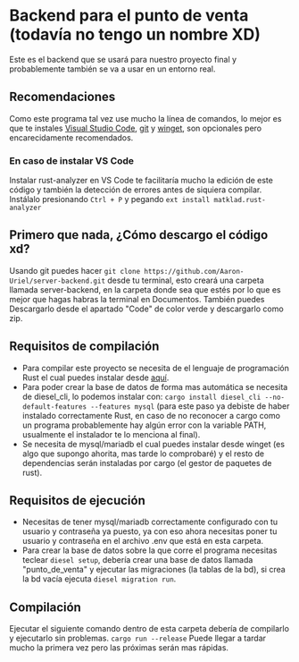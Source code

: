 # Backend para el punto de venta (todavía no tengo un nombre XD)
Este es el backend que se usará para nuestro proyecto final y probablemente también se va a usar en un entorno real.

## Recomendaciones
Como este programa tal vez use mucho la línea de comandos, lo mejor es que te instales [Visual Studio Code](https://code.visualstudio.com/Download), [git](https://git-scm.com/downloads) y [winget](https://www.microsoft.com/p/app-installer/9nblggh4nns1?ocid=9nblggh4nns1_ORSEARCH_Bing&rtc=1&activetab=pivot:overviewtab), son opcionales pero encarecidamente recomendados.

### En caso de instalar VS Code
Instalar rust-analyzer en VS Code te facilitaría mucho la edición de este código y también la detección de errores antes de siquiera compilar. Instálalo presionando ```Ctrl + P``` y pegando ```ext install matklad.rust-analyzer```

## Primero que nada, ¿Cómo descargo el código xd?
Usando git puedes hacer ```git clone https://github.com/Aaron-Uriel/server-backend.git``` desde tu terminal, esto creará una carpeta llamada server-backend, en la carpeta donde sea que estés por lo que es mejor que hagas habras la terminal en Documentos.
También puedes Descargarlo desde el apartado "Code" de color verde y descargarlo como zip.

## Requisitos de compilación
* Para compilar este proyecto se necesita de el lenguaje de programación Rust el cual puedes instalar desde [aquí](https://rustup.rs/).
* Para poder crear la base de datos de forma mas automática se necesita de diesel_cli, lo podemos instalar con: ```cargo install diesel_cli --no-default-features --features mysql``` (para este paso ya debiste de haber instalado correctamente Rust, en caso de no reconocer a cargo como un programa probablemente hay algún error con la variable PATH, usualmente el instalador te lo menciona al final).
* Se necesita de mysql/mariadb el cual puedes instalar desde winget (es algo que supongo ahorita, mas tarde lo comprobaré) y el resto de dependencias serán instaladas por cargo (el gestor de paquetes de rust).

## Requisitos de ejecución
* Necesitas de tener mysql/mariadb correctamente configurado con tu usuario y contraseña ya puesto, ya con eso ahora necesitas poner tu usuario y contraseña en el archivo .env que está en esta carpeta.
* Para crear la base de datos sobre la que corre el programa necesitas teclear ```diesel setup```, debería crear una base de datos llamada "punto_de_venta" y ejecutar las migraciones (la tablas de la bd), si crea la bd vacía ejecuta ```diesel migration run```.

## Compilación
Ejecutar el siguiente comando dentro de esta carpeta debería de compilarlo y ejecutarlo sin problemas.
```cargo run --release```
Puede llegar a tardar mucho la primera vez pero las próximas serán mas rápidas.